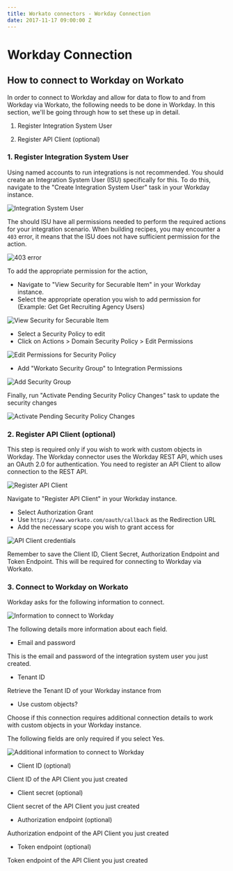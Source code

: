 ```yaml
---
title: Workato connectors - Workday Connection
date: 2017-11-17 09:00:00 Z
---
```


# Workday Connection

## How to connect to Workday on Workato
In order to connect to Workday and allow for data to flow to and from Workday via Workato, the following needs to be done in Workday. In this section, we'll be going through how to set these up in detail.

1. Register Integration System User

2. Register API Client (optional)

### 1. Register Integration System User
Using named accounts to run integrations is not recommended. You should create an Integration System User (ISU) specifically for this. To do this, navigate to the "Create Integration System User" task in your Workday instance.

![Integration System User](/assets/images/workday/integration-system-user.png)

The should ISU have all permissions needed to perform the required actions for your integration scenario. When building recipes, you may encounter a `403` error, it means that the ISU does not have sufficient permission for the action.

![403 error](/assets/images/workday/permission-error.png)

To add the appropriate permission for the action,

- Navigate to "View Security for Securable Item" in your Workday instance.
- Select the appropriate operation you wish to add permission for (Example: Get Get Recruiting Agency Users)

![View Security for Securable Item](/assets/images/workday/view-security-for-securable-item.png)

- Select a Security Policy to edit
- Click on Actions > Domain Security Policy > Edit Permissions

![Edit Permissions for Security Policy](/assets/images/workday/edit-permission-security-policy.png)

- Add "Workato Security Group" to Integration Permissions

![Add Security Group](/assets/images/workday/add-security-group.png)

Finally, run "Activate Pending Security Policy Changes" task to update the security changes

![Activate Pending Security Policy Changes](/assets/images/workday/activate-pending-security-policy-change.png)

### 2. Register API Client (optional)
This step is required only if you wish to work with custom objects in Workday. The Workday connector uses the Workday REST API, which uses an OAuth 2.0 for authentication. You need to register an API Client to allow connection to the REST API.

![Register API Client](/assets/images/workday/api-client-1.png)

Navigate to "Register API Client" in your Workday instance.

- Select Authorization Grant
- Use `https://www.workato.com/oauth/callback` as the Redirection URL
- Add the necessary scope you wish to grant access for

![API Client credentials](/assets/images/workday/api-client-2.png)

Remember to save the Client ID, Client Secret, Authorization Endpoint and Token Endpoint. This will be required for connecting to Workday via Workato.

### 3. Connect to Workday on Workato
Workday asks for the following information to connect.

![Information to connect to Workday](/assets/images/workday/workday-connection-1.png)

The following details more information about each field.

- Email and password

This is the email and password of the integration system user you just created.

- Tenant ID

Retrieve the Tenant ID of your Workday instance from 

- Use custom objects?

Choose if this connection requires additional connection details to work with custom objects in your Workday instance.

The following fields are only required if you select Yes.

![Additional information to connect to Workday](/assets/images/workday/workday-connection-2.png)

- Client ID (optional)

Client ID of the API Client you just created

- Client secret (optional)

Client secret of the API Client you just created

- Authorization endpoint (optional)

Authorization endpoint of the API Client you just created

- Token endpoint (optional)

Token endpoint of the API Client you just created
